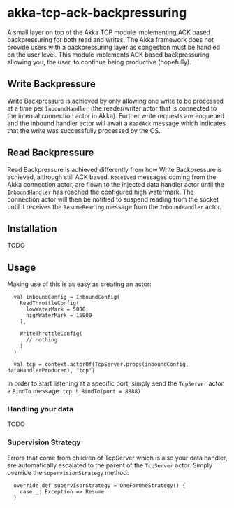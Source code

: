 # akka-tcp-ack-backpressuring
A small layer on top of the Akka TCP module implementing ACK based backpressuring for both read and writes. The Akka framework does not provide users with a backpressuring layer as congestion must be handled on the user level. This module implements ACK based backpressuring allowing you, the user, to continue being productive (hopefully).

## Write Backpressure
Write Backpressure is achieved by only allowing one write to be processed at a time per `InboundHandler` (the reader/writer actor that is connected to the internal connection actor in Akka). Further write requests are enqueued and the inbound handler actor will await a `ReadAck` message which indicates that the write was successfully processed by the OS.

## Read Backpressure
Read Backpressure is achieved differently from how Write Backpressure is achieved, although still ACK based. `Received` messages coming from the Akka connection actor, are flown to the injected data handler actor until the `InboundHandler` has reached the configured high watermark. The connection actor will then be notified to suspend reading from the socket until it receives the `ResumeReading` message from the `InboundHandler` actor.

## Installation
TODO

## Usage
Making use of this is as easy as creating an actor:

```
  val inboundConfig = InboundConfig(
    ReadThrottleConfig(
      lowWaterMark = 5000,
      highWaterMark = 15000
    ),

    WriteThrottleConfig(
      // nothing
    )
  )

  val tcp = context.actorOf(TcpServer.props(inboundConfig, dataHandlerProducer), "tcp")
```

In order to start listening at a specific port, simply send the `TcpServer` actor a `BindTo` message:
`tcp ! BindTo(port = 8888)`

### Handling your data
TODO

### Supervision Strategy
Errors that come from children of TcpServer which is also your data handler, are automatically escalated to the parent of the `TcpServer` actor. Simply override the `supervisionStrategy` method:

```
  override def supervisorStrategy = OneForOneStrategy() {
    case _: Exception => Resume
  }
```
